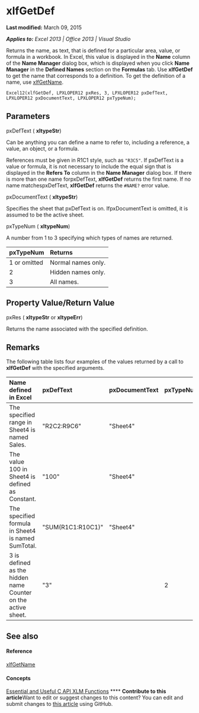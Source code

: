 
# xlfGetDef

 **Last modified:** March 09, 2015

 _**Applies to:** Excel 2013 | Office 2013 | Visual Studio_

Returns the name, as text, that is defined for a particular area, value, or formula in a workbook. In Excel, this value is displayed in the  **Name** column of the **Name Manager** dialog box, which is displayed when you click **Name Manager** in the **Defined Names** section on the **Formulas** tab. Use **xlfGetDef** to get the name that corresponds to a definition. To get the definition of a name, use [xlfGetName](65780435-aaa2-47af-b44f-07be7aa769ee.md).


```
Excel12(xlfGetDef, LPXLOPER12 pxRes, 3, LPXLOPER12 pxDefText, LPXLOPER12 pxDocumentText, LPXLOPER12 pxTypeNum);
```


## Parameters

pxDefText ( **xltypeStr**)

Can be anything you can define a name to refer to, including a reference, a value, an object, or a formula.

References must be given in R1C1 style, such as  `"R3C5"`. If pxDefText is a value or formula, it is not necessary to include the equal sign that is displayed in the **Refers To** column in the **Name Manager** dialog box. If there is more than one name forpxDefText,  **xlfGetDef** returns the first name. If no name matchespxDefText,  **xlfGetDef** returns the `#NAME?` error value.

pxDocumentText ( **xltypeStr**)

Specifies the sheet that pxDefText is on. IfpxDocumentText is omitted, it is assumed to be the active sheet.

pxTypeNum ( **xltypeNum**)

A number from 1 to 3 specifying which types of names are returned.



|**pxTypeNum**|**Returns**|
|:-----|:-----|
|1 or omitted|Normal names only.|
|2|Hidden names only.|
|3|All names.|

## Property Value/Return Value

pxRes ( **xltypeStr** or **xltypeErr**)

Returns the name associated with the specified definition.


## Remarks

The following table lists four examples of the values returned by a call to  **xlfGetDef** with the specified arguments.



|**Name defined in Excel**|**pxDefText**|**pxDocumentText**|**pxTypeNum**|**Value Returned**|
|:-----|:-----|:-----|:-----|:-----|
|The specified range in Sheet4 is named Sales.|"R2C2:R9C6"|"Sheet4"|<omitted>|"Sales"|
|The value 100 in Sheet4 is defined as Constant.|"100"|"Sheet4"|<omitted>|"Constant"|
|The specified formula in Sheet4 is named SumTotal.|"SUM(R1C1:R10C1)"|"Sheet4"|<omitted>|"SumTotal"|
|3 is defined as the hidden name Counter on the active sheet.|"3"|<omitted>|2|"Counter"|

## See also


#### Reference


 [xlfGetName](65780435-aaa2-47af-b44f-07be7aa769ee.md)
#### Concepts


 [Essential and Useful C API XLM Functions](dc80cb3d-0d7e-4cb9-9870-3acc84eeca82.md)
****   **Contribute to this article**Want to edit or suggest changes to this content? You can edit and submit changes to  [this article](https://github.com/jhershey00/VBA_Excel_Test/OpenXMLCon/articles/68f5edbd-9040-46d3-acd5-dd51ca82f6fa.md) using GitHub.

